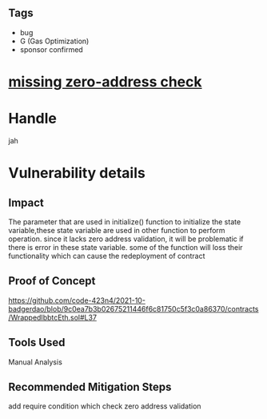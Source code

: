 ## Tags

- bug
- G (Gas Optimization)
- sponsor confirmed

# [missing zero-address check ](https://github.com/code-423n4/2021-10-badgerdao-findings/issues/5) 

# Handle

jah


# Vulnerability details

## Impact
The parameter that are used in initialize() function to initialize the state variable,these state variable are used in other function to perform operation. since it lacks zero address validation, it will be problematic if there is error in these state variable. some of the function will loss their functionality which can cause the redeployment of contract

## Proof of Concept
https://github.com/code-423n4/2021-10-badgerdao/blob/9c0ea7b3b02675211446f6c81750c5f3c0a86370/contracts/WrappedIbbtcEth.sol#L37

## Tools Used
Manual Analysis
## Recommended Mitigation Steps
add require condition which check zero address validation


